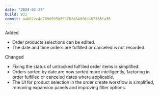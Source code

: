 ```yaml
---
date: "2024-02-27"
build: 933
commit: aab62ec4d709d995029376fd84df6da67366fa36
---
```


Added
- Order products selections can be edited.
- The date and time orders are fulfilled or canceled is not recorded.

Changed
- Fixing the status of untracked fulfilled order items is simplified.
- Orders sorted by date are now sorted more intelligently, factoring in order fulfilled or canceled dates where applicable.
- The UI for product selection in the order create workflow is simplified, removing expansion panels and improving filter options.

